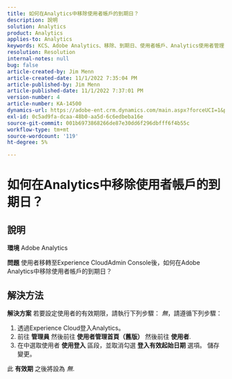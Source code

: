 ```yaml
---
title: 如何在Analytics中移除使用者帳戶的到期日？
description: 說明
solution: Analytics
product: Analytics
applies-to: Analytics
keywords: KCS、Adobe Analytics、移除、到期日、使用者帳戶、Analytics使用者管理
resolution: Resolution
internal-notes: null
bug: false
article-created-by: Jim Menn
article-created-date: 11/1/2022 7:35:04 PM
article-published-by: Jim Menn
article-published-date: 11/1/2022 7:37:01 PM
version-number: 4
article-number: KA-14500
dynamics-url: https://adobe-ent.crm.dynamics.com/main.aspx?forceUCI=1&pagetype=entityrecord&etn=knowledgearticle&id=c5295f47-1c5a-ed11-9561-6045bd006a22
exl-id: 0c5ad9fa-dcaa-48b0-aa5d-6c6edbeba16e
source-git-commit: 001b6973868266de87e30dd6f296dbfff6f4b55c
workflow-type: tm+mt
source-wordcount: '119'
ht-degree: 5%

---
```


# 如何在Analytics中移除使用者帳戶的到期日？

## 說明


<b>環境</b>
Adobe Analytics

<b>問題</b>
使用者移轉至Experience CloudAdmin Console後，如何在Adobe Analytics中移除使用者帳戶的到期日？


## 解決方法


<b>解決方案</b>
若要設定使用者的有效期限，請執行下列步驟： *無*，請遵循下列步驟：

1. 透過Experience Cloud登入Analytics。
2. 前往 <b>管理員</b> 然後前往 <b>使用者管理首頁（舊版）</b> 然後前往 <b>使用者</b>.
3. 在中選取使用者 <b>使用登入</b> 區段，並取消勾選 <b>登入有效起始日期</b> 選項。 儲存變更。


此 <b>有效期</b> 之後將設為 *無*.
